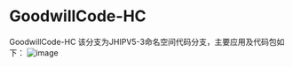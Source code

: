 # GoodwillCode-HC
GoodwillCode-HC
该分支为JHIPV5-3命名空间代码分支，主要应用及代码包如下：
![image](https://user-images.githubusercontent.com/77777120/141931520-db08ecaa-7c50-438c-b5bf-a0ec3f51eafe.png)
